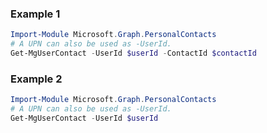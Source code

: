 ### Example 1
```powershell
Import-Module Microsoft.Graph.PersonalContacts
# A UPN can also be used as -UserId.
Get-MgUserContact -UserId $userId -ContactId $contactId
```
### Example 2
```powershell
Import-Module Microsoft.Graph.PersonalContacts
# A UPN can also be used as -UserId.
Get-MgUserContact -UserId $userId
```
